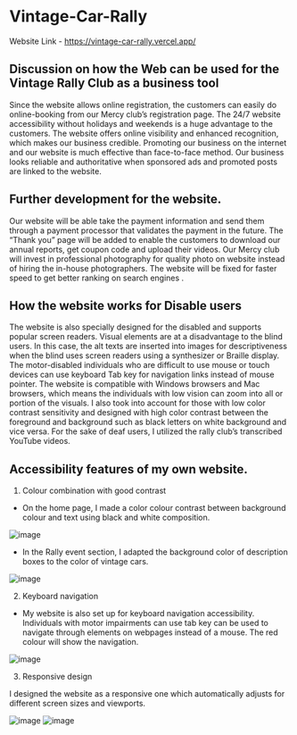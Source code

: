 # Vintage-Car-Rally

Website Link - https://vintage-car-rally.vercel.app/
## Discussion on how the Web can be used for the Vintage Rally Club as a business tool 

Since the website allows online registration, the customers can easily do online-booking from our Mercy club’s registration page. The 24/7 website accessibility without holidays and weekends is a huge advantage to the customers. The website offers online visibility and enhanced recognition, which makes our business credible. Promoting our business on the internet and our website is much effective than face-to-face method. Our business looks reliable and authoritative when sponsored ads and promoted posts are linked to the website. 
  
## Further development for the website.

Our website will be able take the payment information and send them through a payment processor that validates the payment in the future. The “Thank you” page will be added to enable the customers to download our annual reports, get coupon code and upload their videos.  Our Mercy club will invest in professional photography for quality photo on website instead of hiring the in-house photographers. The website will be fixed for faster speed to get better ranking on search engines .
## How the website works for Disable users

The website is also specially designed for the disabled and supports popular screen readers. Visual elements are at a disadvantage to the blind users. In this case, the alt texts are inserted into images for descriptiveness when the blind uses screen readers using a synthesizer or Braille display. The motor-disabled individuals who are difficult to use mouse or touch devices can use keyboard Tab key for navigation links instead of mouse pointer. The website is compatible with Windows browsers and Mac browsers, which means the individuals with low vision can zoom into all or portion of the visuals. I also took into account for those with low color contrast sensitivity and designed with high color contrast between the foreground and background such as black letters on white background and vice versa. For the sake of deaf users, I utilized the rally club’s transcribed YouTube videos.

## Accessibility features of my own website.

1.	Colour combination with good contrast

- On the home page, I made a color colour contrast between background colour and text using black and white composition. 

![image](https://user-images.githubusercontent.com/112906488/222933432-9ab542f3-b15b-4d05-9ce0-e435bf1436d5.png)

- In the Rally event section, I adapted the background color of description boxes to the color of vintage cars. 

![image](https://user-images.githubusercontent.com/112906488/222933447-2b8469be-85fa-484d-a146-37c2146b7cd1.png)

2. Keyboard navigation

- My website is also set up for keyboard navigation accessibility. Individuals with motor impairments can use tab key can be used to navigate through elements on webpages instead of a mouse. The red colour will show the navigation. 

![image](https://user-images.githubusercontent.com/112906488/222933456-da30b259-62ed-4836-a1ea-1f9baf0f4afb.png)

3.	Responsive design 

I designed the website as a responsive one which automatically adjusts for different screen sizes and viewports.

![image](https://user-images.githubusercontent.com/112906488/222933576-0081de65-9c74-4cd8-bf9d-9b35158af447.png)
![image](https://user-images.githubusercontent.com/112906488/222933577-4df6e8f7-162b-442c-8d0d-ce0e76255fb6.png)
